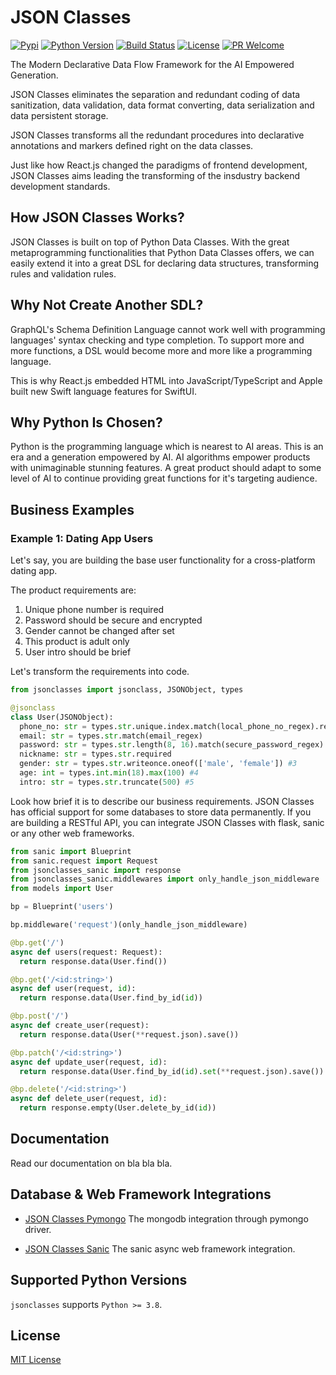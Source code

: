 JSON Classes
===========
[![Pypi][pypi-image]][pypi-url]
[![Python Version][python-image]][python-url]
[![Build Status][travis-image]][travis-url]
[![License][license-image]][license-url]
[![PR Welcome][pr-image]][pr-url]

The Modern Declarative Data Flow Framework for the AI Empowered Generation.

JSON Classes eliminates the separation and redundant coding of data
sanitization, data validation, data format converting, data serialization and
data persistent storage.

JSON Classes transforms all the redundant procedures into declarative
annotations and markers defined right on the data classes.

Just like how React.js changed the paradigms of frontend development, JSON
Classes aims leading the transforming of the insdustry backend development
standards.

## How JSON Classes Works?

JSON Classes is built on top of Python Data Classes. With the great
metaprogramming functionalities that Python Data Classes offers, we can easily
extend it into a great DSL for declaring data structures, transforming rules
and validation rules.

## Why Not Create Another SDL?

GraphQL's Schema Definition Language cannot work well with programming
languages' syntax checking and type completion. To support more and more
functions, a DSL would become more and more like a programming language.

This is why React.js embedded HTML into JavaScript/TypeScript and Apple built
new Swift language features for SwiftUI.

## Why Python Is Chosen?

Python is the programming language which is nearest to AI areas. This is an era
and a generation empowered by AI. AI algorithms empower products with
unimaginable stunning features. A great product should adapt to some level of AI
to continue providing great functions for it's targeting audience.

## Business Examples

### Example 1: Dating App Users

Let's say, you are building the base user functionality for a cross-platform
dating app.

The product requirements are:

1. Unique phone number is required
2. Password should be secure and encrypted
3. Gender cannot be changed after set
4. This product is adult only
5. User intro should be brief

Let's transform the requirements into code.

```python
from jsonclasses import jsonclass, JSONObject, types

@jsonclass
class User(JSONObject):
  phone_no: str = types.str.unique.index.match(local_phone_no_regex).required #1
  email: str = types.str.match(email_regex)
  password: str = types.str.length(8, 16).match(secure_password_regex).transform(salt).required #2
  nickname: str = types.str.required
  gender: str = types.str.writeonce.oneof(['male', 'female']) #3
  age: int = types.int.min(18).max(100) #4
  intro: str = types.str.truncate(500) #5
```

Look how brief it is to describe our business requirements. JSON Classes has
official support for some databases to store data permanently. If you are
building a RESTful API, you can integrate JSON Classes with flask, sanic or any
other web frameworks.

```python
from sanic import Blueprint
from sanic.request import Request
from jsonclasses_sanic import response
from jsonclasses_sanic.middlewares import only_handle_json_middleware
from models import User

bp = Blueprint('users')

bp.middleware('request')(only_handle_json_middleware)

@bp.get('/')
async def users(request: Request):
  return response.data(User.find())

@bp.get('/<id:string>')
async def user(request, id):
  return response.data(User.find_by_id(id))

@bp.post('/')
async def create_user(request):
  return response.data(User(**request.json).save())

@bp.patch('/<id:string>')
async def update_user(request, id):
  return response.data(User.find_by_id(id).set(**request.json).save())

@bp.delete('/<id:string>')
async def delete_user(request, id):
  return response.empty(User.delete_by_id(id))
```

## Documentation

Read our documentation on bla bla bla.

## Database & Web Framework Integrations

* [JSON Classes Pymongo](https://github.com/WiosoftCrafts/jsonclasses-pymongo)
The mongodb integration through pymongo driver.

* [JSON Classes Sanic](https://github.com/WiosoftCrafts/jsonclasses-sanic)
The sanic async web framework integration.

## Supported Python Versions

`jsonclasses` supports `Python >= 3.8`.

## License

[MIT License](https://github.com/WiosoftCrafts/jsonclasses/blob/master/LICENSE)

[pypi-image]: https://img.shields.io/pypi/v/jsonclasses.svg?style=flat-square
[pypi-url]: https://pypi.org/project/jsonclasses/
[python-image]: https://img.shields.io/pypi/pyversions/jsonclasses?style=flat-square
[python-url]: https://pypi.org/project/jsonclasses/
[travis-image]: https://img.shields.io/travis/WiosoftCrafts/jsonclasses.svg?style=flat-square&color=blue&logo=travis
[travis-url]: https://travis-ci.org/WiosoftCrafts/jsonclasses
[license-image]: https://img.shields.io/github/license/WiosoftCrafts/jsonclasses.svg?style=flat-square
[license-url]: https://github.com/WiosoftCrafts/jsonclasses/blob/master/LICENSE
[pr-image]: https://img.shields.io/badge/PRs-welcome-brightgreen.svg?style=flat-square
[pr-url]: https://github.com/WiosoftCrafts/jsonclasses
